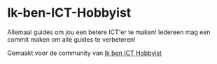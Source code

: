 # Ik-ben-ICT-Hobbyist
Allemaal guides om jou een betere ICT'er te maken!
Iedereen mag een commit maken om alle guides te verbeteren!

Gemaakt voor de community van [Ik ben ICT Hobbyist](https://www.facebook.com/groups/ikbenicthobbyist/)
